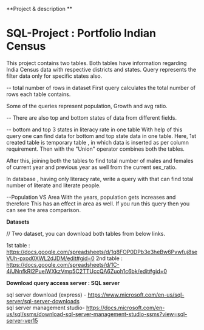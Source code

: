 
**Project & description **

# SQL-Project : Portfolio Indian Census

This project contains two tables. Both tables have 
information regarding India Census data with respective districts and states.
Query represents the filter data only for specific states also.

-- total number of rows in dataset 
First query calculates the total number of rows each table contains. 

Some of the queries represent population, Growth and avg ratio. 

-- There are also top and bottom states of data from different fields. 


-- bottom and top 3 states in literacy rate in one table
With help of this query one can find data for bottom and top state data in 
one table. 
Here, 1st created table is temporary table , in which data is inserted
as per column requirement. Then with the "Union" operator combines both 
the tables. 

After this, joining both the tables to find total number of males and females
of current year and previous year as well from the current sex_ratio. 

In database , having only literacy rate, write a query with that can find 
total number of literate and literate people. 

--Population VS Area
With the years, population gets increases and therefore This has an effect in 
area as well. 
If you run this query then you can see the area comparison. 

**Datasets**

// Two dataset, you can download both tables from below links. 

1st table : https://docs.google.com/spreadsheets/d/1q8FOP0DPb3e3heBw6Pvwfuj8seVUh-pxod0XWL2dJDM/edit#gid=0 
2nd table : https://docs.google.com/spreadsheets/d/1C-4iUNnfkRI2PueiWXkzVmp5C2TTUccQA6Zuoh1c6bk/edit#gid=0 

**Download query access server : SQL server**

sql server download (express) - https://www.microsoft.com/en-us/sql-server/sql-server-downloads  
sql server management studio- https://docs.microsoft.com/en-us/sql/ssms/download-sql-server-management-studio-ssms?view=sql-server-ver15 

